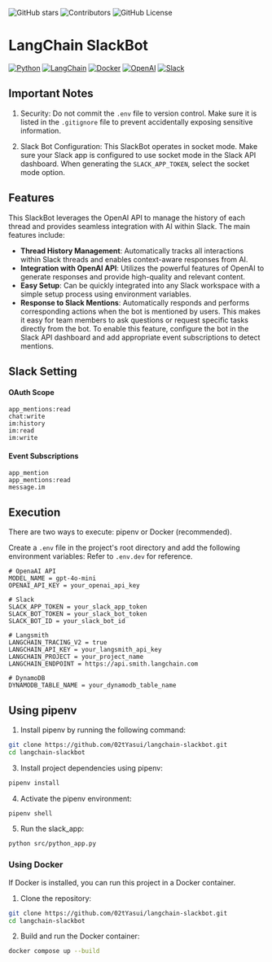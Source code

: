 ![GitHub stars](https://img.shields.io/github/stars/02tYasui/langchain-slackbot.svg)
![Contributors](https://img.shields.io/github/contributors/02tYasui/langchain-slackbot)
![GitHub License](https://img.shields.io/github/license/02tyasui/langchain-slackbot)

# LangChain SlackBot
[![Python](https://img.shields.io/badge/Python-3776AB?logo=python&logoColor=white)](https://www.python.org/)
[![LangChain](https://img.shields.io/badge/LangChain-121112?logo=chainlink&logoColor=white)](https://langchain.com/)
[![Docker](https://img.shields.io/badge/Docker-2496ED?logo=docker&logoColor=white)](https://www.docker.com/)
[![OpenAI](https://img.shields.io/badge/OpenAI-412991?logo=openai&logoColor=white)](https://openai.com/)
[![Slack](https://img.shields.io/badge/Slack-4A154B?logo=slack&logoColor=white)](https://slack.com/)

## Important Notes

1. Security: Do not commit the `.env` file to version control. Make sure it is listed in the `.gitignore` file to prevent accidentally exposing sensitive information.

2. Slack Bot Configuration: This SlackBot operates in socket mode. Make sure your Slack app is configured to use socket mode in the Slack API dashboard. When generating the `SLACK_APP_TOKEN`, select the socket mode option.

## Features

This SlackBot leverages the OpenAI API to manage the history of each thread and provides seamless integration with AI within Slack. The main features include:

- **Thread History Management**: Automatically tracks all interactions within Slack threads and enables context-aware responses from AI.
- **Integration with OpenAI API**: Utilizes the powerful features of OpenAI to generate responses and provide high-quality and relevant content.
- **Easy Setup**: Can be quickly integrated into any Slack workspace with a simple setup process using environment variables.
- **Response to Slack Mentions**: Automatically responds and performs corresponding actions when the bot is mentioned by users. This makes it easy for team members to ask questions or request specific tasks directly from the bot.
  To enable this feature, configure the bot in the Slack API dashboard and add appropriate event subscriptions to detect mentions.

## Slack Setting
#### OAuth Scope
```text
app_mentions:read
chat:write
im:history
im:read
im:write
```

#### Event Subscriptions
```text
app_mention
app_mentions:read
message.im
```

## Execution

There are two ways to execute: pipenv or Docker (recommended).

Create a `.env` file in the project's root directory and add the following environment variables:
Refer to `.env.dev` for reference.
```Dotenv
# OpenaAI API
MODEL_NAME = gpt-4o-mini
OPENAI_API_KEY = your_openai_api_key

# Slack
SLACK_APP_TOKEN = your_slack_app_token
SLACK_BOT_TOKEN = your_slack_bot_token
SLACK_BOT_ID = your_slack_bot_id

# Langsmith
LANGCHAIN_TRACING_V2 = true
LANGCHAIN_API_KEY = your_langsmith_api_key
LANGCHAIN_PROJECT = your_project_name
LANGCHAIN_ENDPOINT = https://api.smith.langchain.com

# DynamoDB
DYNAMODB_TABLE_NAME = your_dynamodb_table_name
```

## Using pipenv

1. Install pipenv by running the following command:
```bash
git clone https://github.com/02tYasui/langchain-slackbot.git
cd langchain-slackbot
```

3. Install project dependencies using pipenv:
```bash
pipenv install
```

4. Activate the pipenv environment:
```bash
pipenv shell
```

5. Run the slack_app:
```bash
python src/python_app.py
```

### Using Docker

If Docker is installed, you can run this project in a Docker container.

1. Clone the repository:
```bash
git clone https://github.com/02tYasui/langchain-slackbot.git
cd langchain-slackbot
```

2. Build and run the Docker container:
```bash
docker compose up --build
```
